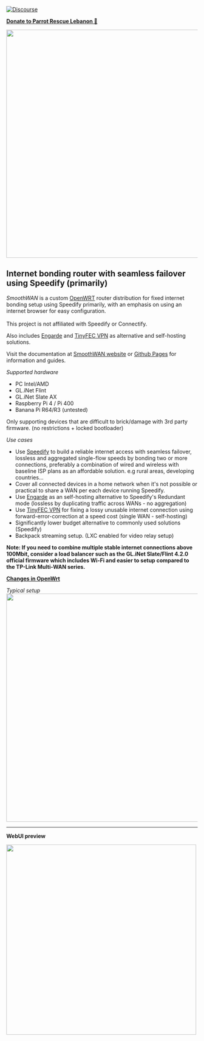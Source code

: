 [![Discourse](https://user-images.githubusercontent.com/96490382/224407817-9e2cef2a-6c51-4a71-90c4-8a48633b51bf.png)](https://smoothwan.discourse.group/)

**[Donate to Parrot Rescue Lebanon 🦜](https://gofund.me/63163a6c)**  

<img src="https://user-images.githubusercontent.com/96490382/185179903-4cbac04d-d0f7-47e2-b81a-167803205d33.png" width="600"/>  
<h2>Internet bonding router with seamless failover using Speedify (primarily)</h2> 

<i>SmoothWAN</i> is a custom [OpenWRT](https://openwrt.org/) router distribution for fixed internet bonding setup using Speedify primarily, with an emphasis on using an internet browser for easy configuration. <br>  
This project is not affiliated with Speedify or Connectify.<br>

Also includes <a href="https://smoothwan.com/engarde/">Engarde</a> and <a href="https://smoothwan.com/tinyfec/">TinyFEC VPN</a> as alternative and self-hosting solutions.<br>


Visit the documentation at [SmoothWAN website](https://www.smoothwan.com) or [Github Pages](http://smoothwan.github.io/SmoothWAN-docs) for information and guides.    

*Supported hardware*

- PC Intel/AMD
- GL.iNet Flint
- GL.iNet Slate AX
- Raspberry Pi 4 / Pi 400
- Banana Pi R64/R3 (untested)

Only supporting devices that are difficult to brick/damage with 3rd party firmware. (no restrictions + locked bootloader)

*Use cases*

- Use [Speedify](https://speedify.com/) to build a reliable internet access with seamless failover, lossless and aggregated single-flow speeds by bonding two or more connections, preferably a combination of wired and wireless with baseline ISP plans as an affordable solution. e.g rural areas, developing countries...
- Cover all connected devices in a home network when it's not possible or practical to share a WAN per each device running Speedify.  
- Use [Engarde](/engarde) as an self-hosting alternative to Speedify's Redundant mode (lossless by duplicating traffic across WANs - no aggregation)
- Use [TinyFEC VPN](/tinyfec) for fixing a lossy unusable internet connection using forward-error-correction at a speed cost (single WAN - self-hosting)
- Significantly lower budget alternative to commonly used solutions (Speedify)
- Backpack streaming setup. (LXC enabled for video relay setup)

**Note: If you need to combine multiple stable internet connections above 100Mbit, consider a load balancer such as the GL.iNet Slate/Flint 4.2.0 official firmware which includes Wi-Fi and easier to setup compared to the TP-Link Multi-WAN series.**

**[Changes in OpenWrt](https://smoothwan.com/features/)**

*Typical setup*  
<img src="https://raw.githubusercontent.com/TalalMash/SmoothWAN-web/main/smoothwan-illust.drawio.svg" width="600"/>

***
  
**WebUI preview**  
  
<img src="https://user-images.githubusercontent.com/96490382/208723215-92bb40df-c56d-4f82-b597-707aa8e35f7b.gif" width="500"/>
